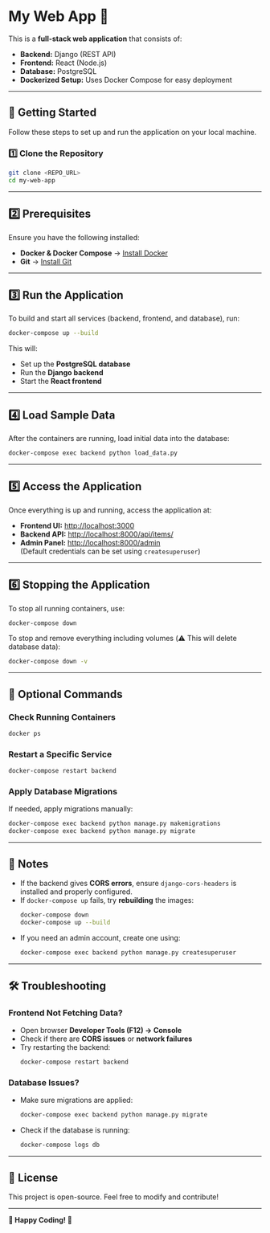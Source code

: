 # My Web App 🚀

This is a **full-stack web application** that consists of:
- **Backend:** Django (REST API)
- **Frontend:** React (Node.js)
- **Database:** PostgreSQL
- **Dockerized Setup:** Uses Docker Compose for easy deployment

---

## **🚀 Getting Started**
Follow these steps to set up and run the application on your local machine.

### **1️⃣ Clone the Repository**
```bash
git clone <REPO_URL>
cd my-web-app
```

---

## **2️⃣ Prerequisites**
Ensure you have the following installed:
- **Docker & Docker Compose** → [Install Docker](https://docs.docker.com/get-docker/)
- **Git** → [Install Git](https://git-scm.com/)

---

## **3️⃣ Run the Application**
To build and start all services (backend, frontend, and database), run:
```bash
docker-compose up --build
```

This will:
- Set up the **PostgreSQL database**
- Run the **Django backend**
- Start the **React frontend**

---

## **4️⃣ Load Sample Data**
After the containers are running, load initial data into the database:
```bash
docker-compose exec backend python load_data.py
```

---

## **5️⃣ Access the Application**
Once everything is up and running, access the application at:
- **Frontend UI:** [http://localhost:3000](http://localhost:3000)
- **Backend API:** [http://localhost:8000/api/items/](http://localhost:8000/api/items/)
- **Admin Panel:** [http://localhost:8000/admin](http://localhost:8000/admin)  
  (Default credentials can be set using `createsuperuser`)

---

## **6️⃣ Stopping the Application**
To stop all running containers, use:
```bash
docker-compose down
```

To stop and remove everything including volumes (⚠️ This will delete database data):
```bash
docker-compose down -v
```

---

## **🔧 Optional Commands**
### **Check Running Containers**
```bash
docker ps
```

### **Restart a Specific Service**
```bash
docker-compose restart backend
```

### **Apply Database Migrations**
If needed, apply migrations manually:
```bash
docker-compose exec backend python manage.py makemigrations
docker-compose exec backend python manage.py migrate
```

---

## **📌 Notes**
- If the backend gives **CORS errors**, ensure `django-cors-headers` is installed and properly configured.
- If `docker-compose up` fails, try **rebuilding** the images:
  ```bash
  docker-compose down
  docker-compose up --build
  ```
- If you need an admin account, create one using:
  ```bash
  docker-compose exec backend python manage.py createsuperuser
  ```

---

## **🛠️ Troubleshooting**
### **Frontend Not Fetching Data?**
- Open browser **Developer Tools (F12) → Console**
- Check if there are **CORS issues** or **network failures**
- Try restarting the backend:
  ```bash
  docker-compose restart backend
  ```

### **Database Issues?**
- Make sure migrations are applied:
  ```bash
  docker-compose exec backend python manage.py migrate
  ```
- Check if the database is running:
  ```bash
  docker-compose logs db
  ```

---

## **📜 License**
This project is open-source. Feel free to modify and contribute!

---

**🚀 Happy Coding! 🚀**
